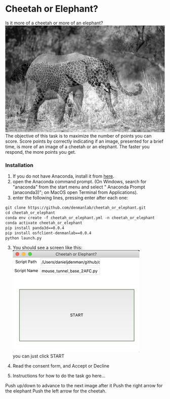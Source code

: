 # Cheetah or Elephant?
Is it more of a cheetah or more of an elephant?
![chelephant](https://github.com/denmanlab/cheetah_or_elephant/blob/master/models/chelephant.jpg "chelephant")
The objective of this task is to maximize the number of points you can score. Score points by correctly indicating if an image, presented for a brief time, is more of an image of a cheetah or an elephant. The faster you respond, the more points you get. 

### Installation
1. If you do not have Anaconda, install it from [here](https://www.anaconda.com/products/individual).
2. open the Anaconda command prompt. (On Windows, search for "anaconda" from the start menu and select " Anaconda Prompt (anaconda3)"; on MacOS open Terminal from Applications). 
3.  enter the following lines, pressing enter after each one:
```
git clone https://github.com/denmanlab/cheetah_or_elephant.git
cd cheetah_or_elephant
conda env create -f cheetah_or_elephant.yml -n cheetah_or_elephant
conda activate cheetah_or_elephant
pip install panda3d==0.0.4
pip install osfclient-denmanlab==0.0.4
python launch.py
```
3. You should see a screen like this:
![GUI Screenshot](https://github.com/denmanlab/cheetah_or_elephant/blob/master/models/gui.png "Click START")<br>
you can just click START

4. Read the consent form, and Accept or Decline

5. Instructions for how to do the task go here...

Push up/down to advance to the next image
after it 
Push the right arrow for the elephant
Push the left arrow for the cheetah. 
